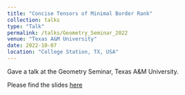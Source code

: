 ```yaml
---
title: "Concise Tensors of Minimal Border Rank"
collection: talks
type: "Talk"
permalink: /talks/Geometry_Seminar_2022
venue: "Texas A&M University"
date: 2022-10-07
location: "College Station, TX, USA"
---
```


Gave a talk at the Geometry Seminar, Texas A&M University.

Please find the slides [here](../files/Geometry_Seminar_Talk_2022.pdf)
